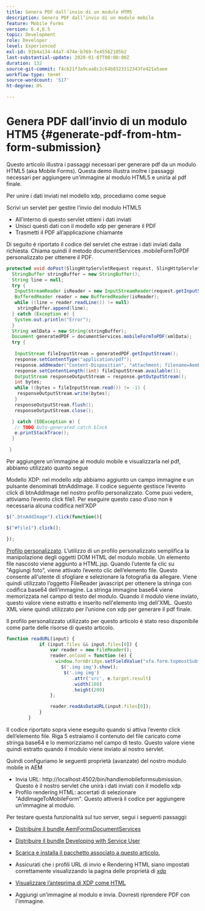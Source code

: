 ```yaml
---
title: Genera PDF dall’invio di un modulo HTM5
description: Genera PDF dall’invio di un modulo mobile
feature: Mobile Forms
version: 6.4,6.5
topic: Development
role: Developer
level: Experienced
exl-id: 91b4a134-44a7-474e-b769-fe45562105b2
last-substantial-update: 2020-01-07T00:00:00Z
duration: 132
source-git-commit: f4c621f3a9caa8c2c64b8323312343fe421a5aee
workflow-type: tm+mt
source-wordcount: '517'
ht-degree: 0%

---
```


# Genera PDF dall’invio di un modulo HTM5 {#generate-pdf-from-htm-form-submission}

Questo articolo illustra i passaggi necessari per generare pdf da un modulo HTML5 (aka Mobile Forms). Questa demo illustra inoltre i passaggi necessari per aggiungere un’immagine al modulo HTML5 e unirla al pdf finale.


Per unire i dati inviati nel modello xdp, procediamo come segue

Scrivi un servlet per gestire l’invio del modulo HTML5

* All’interno di questo servlet ottieni i dati inviati
* Unisci questi dati con il modello xdp per generare il PDF
* Trasmetti il PDF all’applicazione chiamante

Di seguito è riportato il codice del servlet che estrae i dati inviati dalla richiesta. Chiama quindi il metodo documentServices .mobileFormToPDF personalizzato per ottenere il PDF.

```java
protected void doPost(SlingHttpServletRequest request, SlingHttpServletResponse response) {
  StringBuffer stringBuffer = new StringBuffer();
  String line = null;
  try {
   InputStreamReader isReader = new InputStreamReader(request.getInputStream(), "UTF-8");
   BufferedReader reader = new BufferedReader(isReader);
   while ((line = reader.readLine()) != null)
    stringBuffer.append(line);
  } catch (Exception e) {
   System.out.println("Error");
  }
  String xmlData = new String(stringBuffer);
  Document generatedPDF = documentServices.mobileFormToPDF(xmlData);
  try {
   
   InputStream fileInputStream = generatedPDF.getInputStream();
   response.setContentType("application/pdf");
   response.addHeader("Content-Disposition", "attachment; filename=AemFormsRocks.pdf");
   response.setContentLength((int) fileInputStream.available());
   OutputStream responseOutputStream = response.getOutputStream();
   int bytes;
   while ((bytes = fileInputStream.read()) != -1) {
    responseOutputStream.write(bytes);
   }
   responseOutputStream.flush();
   responseOutputStream.close();

  } catch (IOException e) {
   // TODO Auto-generated catch block
   e.printStackTrace();
  }

 }
```

Per aggiungere un’immagine al modulo mobile e visualizzarla nel pdf, abbiamo utilizzato quanto segue

Modello XDP: nel modello xdp abbiamo aggiunto un campo immagine e un pulsante denominati btnAddImage. Il codice seguente gestisce l’evento click di btnAddImage nel nostro profilo personalizzato. Come puoi vedere, attiviamo l’evento click file1. Per eseguire questo caso d’uso non è necessaria alcuna codifica nell’XDP

```javascript
$(".btnAddImage").click(function(){

$("#file1").click();

});
```

[Profilo personalizzato](https://helpx.adobe.com/livecycle/help/mobile-forms/creating-profile.html#CreatingCustomProfiles). L’utilizzo di un profilo personalizzato semplifica la manipolazione degli oggetti DOM HTML del modulo mobile. Un elemento file nascosto viene aggiunto a HTML.jsp. Quando l’utente fa clic su &quot;Aggiungi foto&quot;, viene attivato l’evento clic dell’elemento file. Questo consente all&#39;utente di sfogliare e selezionare la fotografia da allegare. Viene quindi utilizzato l’oggetto FileReader javascript per ottenere la stringa con codifica base64 dell’immagine. La stringa immagine base64 viene memorizzata nel campo di testo del modulo. Quando il modulo viene inviato, questo valore viene estratto e inserito nell&#39;elemento img dell&#39;XML. Questo XML viene quindi utilizzato per l’unione con xdp per generare il pdf finale.

Il profilo personalizzato utilizzato per questo articolo è stato reso disponibile come parte delle risorse di questo articolo.

```javascript
function readURL(input) {
            if (input.files && input.files[0]) {
                var reader = new FileReader();
                reader.onload = function (e) {
                  window.formBridge.setFieldValue("xfa.form.topmostSubform.Page1.base64image",reader.result);
                    $('.img img').show();
                     $('.img img')
                        .attr('src', e.target.result)
                        .width(180)
                        .height(200)
                };

                reader.readAsDataURL(input.files[0]);
            }
        }
```

Il codice riportato sopra viene eseguito quando si attiva l’evento click dell’elemento file. Riga 5 estraiamo il contenuto del file caricato come stringa base64 e lo memorizziamo nel campo di testo. Questo valore viene quindi estratto quando il modulo viene inviato al nostro servlet.

Quindi configuriamo le seguenti proprietà (avanzate) del nostro modulo mobile in AEM

* Invia URL: http://localhost:4502/bin/handlemobileformsubmission. Questo è il nostro servlet che unirà i dati inviati con il modello xdp
* Profilo rendering HTML: accertati di selezionare &quot;AddImageToMobileForm&quot;. Questo attiverà il codice per aggiungere un’immagine al modulo.

Per testare questa funzionalità sul tuo server, segui i seguenti passaggi:

* [Distribuire il bundle AemFormsDocumentServices](/help/forms/assets/common-osgi-bundles/AEMFormsDocumentServices.core-1.0-SNAPSHOT.jar)

* [Distribuire il bundle Developing with Service User](/help/forms/assets/common-osgi-bundles/DevelopingWithServiceUser.jar)

* [Scarica e installa il pacchetto associato a questo articolo.](assets/pdf-from-mobile-form-submission.zip)

* Assicurati che i profili URL di invio e Rendering HTML siano impostati correttamente visualizzando la pagina delle proprietà di  [xdp](http://localhost:4502/libs/fd/fm/gui/content/forms/formmetadataeditor.html/content/dam/formsanddocuments/schengen.xdp)

* [Visualizzare l’anteprima di XDP come HTML](http://localhost:4502/content/dam/formsanddocuments/schengen.xdp/jcr:content)

* Aggiungi un’immagine al modulo e invia. Dovresti riprendere PDF con l&#39;immagine.
